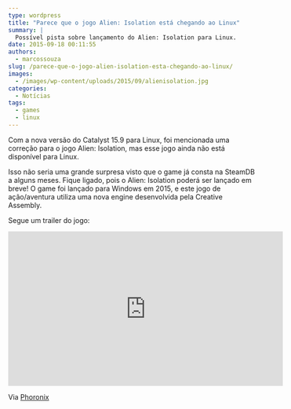 ```yaml
---
type: wordpress
title: "Parece que o jogo Alien: Isolation está chegando ao Linux"
summary: |
  Possível pista sobre lançamento do Alien: Isolation para Linux.
date: 2015-09-18 00:11:55
authors:
  - marcossouza
slug: /parece-que-o-jogo-alien-isolation-esta-chegando-ao-linux/
images:
  - /images/wp-content/uploads/2015/09/alienisolation.jpg
categories:
  - Notícias
tags:
  - games
  - linux
---
```


Com a nova versão do Catalyst 15.9 para Linux, foi mencionada uma correção para o jogo Alien: Isolation, mas esse jogo ainda não está disponível para Linux.

Isso não seria uma grande surpresa visto que o game já consta na SteamDB a alguns meses. Fique ligado, pois o Alien: Isolation poderá ser lançado em breve! O game foi lançado para Windows em 2015, e este jogo de ação/aventura utiliza uma nova engine desenvolvida pela Creative Assembly.

<!--more-->

Segue um trailer do jogo:

<iframe width="560" height="315" src="https://www.youtube.com/watch?v=7h0cgmvIrZw" frameborder="0" allowfullscreen></iframe>

Via <a href="http://www.phoronix.com/scan.php?page=news_item&amp;px=Alien-Isolation-Linux-Leak" target="_blank">Phoronix</a>